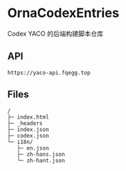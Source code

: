 # OrnaCodexEntries
 Codex YACO 的后端构建脚本仓库

## API

```
https://yaco-api.fqegg.top
```

## Files

```
/
├─ index.html
├─ _headers
├─ index.json
├─ codex.json
└─ i18n/
   ├─ en.json
   ├─ zh-hans.json
   └─ zh-hant.json
```